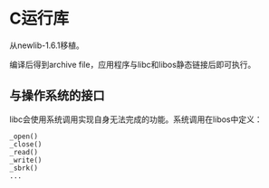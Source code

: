 # C运行库

从newlib-1.6.1移植。

编译后得到archive file，应用程序与libc和libos静态链接后即可执行。

## 与操作系统的接口

libc会使用系统调用实现自身无法完成的功能。系统调用在libos中定义：

```
_open()
_close()
_read()
_write()
_sbrk()
...
```

